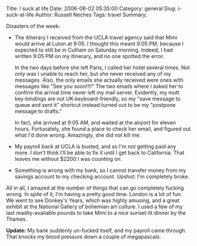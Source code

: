 Title: I suck at life
Date: 2006-08-02 05:35:00
Category: general
Slug: i-suck-at-life
Author: Russell Neches
Tags: travel
Summary: 


Disasters of the week:

-   The itinerary I received from the UCLA travel agency said that Mimi
    would arrive at Luton at 9:05. I thought this meant 9:05 PM, because
    I expected to still be in Culham on Saturday morning. Indeed, I had
    written 9:05 PM on my itinerary, and no one spotted the error.

    In the two days before she left Paris, I called her hotel several
    times. Not only was I unable to reach her, but she never received
    any of my messages. Also, the only emails she actually received were
    ones with messages like "See you soon!!!!" The two emails where I
    asked her to confirm the arrival time never left my mail server.
    Evidently, my mutt key-bindings are not UK-keyboard-friendly, so my
    "save message to queue and sent it" shortcut instead turned out to
    be my "postpone message to drafts."

    <p>
    In fact, she arrived at 9:05 AM, and waited at the airport for
    eleven hours. Fortunately, she found a place to check her email, and
    figured out what I'd done wrong. Amazingly, she did not kill me.

-   My payroll back at UCLA is busted, and so I'm not getting paid any
    more. I don't think I'll be able to fix it until I get back to
    California. That leaves me without \$2200 I was counting on.
-   Something is wrong with my bank, so I cannot transfer money from my
    savings account to my checking account. Upshot: I'm completely
    broke.

All in all, I amazed at the number of things that can go completely
fucking wrong. In spite of it, I'm having a pretty good time. London is
a lot of fun. We went to see Donkey's Years, which was highly amusing,
and a great exhibit at the National Gallery of bohemian art culture. I
used a few of my last readily-available pounds to take Mimi to a nice
sunset-lit dinner by the Thames.

**Update:** My bank suddenly un-fucked itself, and my payroll came
through. That knocks my blood pressure down a couple of megapascals.
